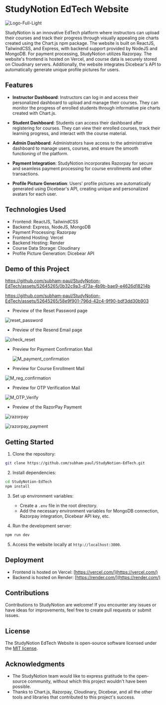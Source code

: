 # StudyNotion EdTech Website

![Logo-Full-Light](https://github.com/subham-paul/StudyNotion-EdTech/assets/52645265/4ddcf361-9776-49c0-b833-51fe5e382abe)


StudyNotion is an innovative EdTech platform where instructors can upload their courses and track their progress through visually appealing pie charts created using the Chart.js npm package. The website is built on ReactJS, TailwindCSS, and Express, with backend support provided by NodeJS and MongoDB. For payment processing, StudyNotion utilizes Razorpay. The website's frontend is hosted on Vercel, and course data is securely stored on Cloudinary servers. Additionally, the website integrates Dicebear's API to automatically generate unique profile pictures for users.

## Features

- **Instructor Dashboard**: Instructors can log in and access their personalized dashboard to upload and manage their courses. They can monitor the progress of enrolled students through informative pie charts created with Chart.js.

- **Student Dashboard**: Students can access their dashboard after registering for courses. They can view their enrolled courses, track their learning progress, and interact with the course material.

- **Admin Dashboard**: Administrators have access to the administrative dashboard to manage users, courses, and ensure the smooth functioning of the platform.

- **Payment Integration**: StudyNotion incorporates Razorpay for secure and seamless payment processing for course enrollments and other transactions.

- **Profile Picture Generation**: Users' profile pictures are automatically generated using Dicebear's API, creating unique and personalized avatars for each user.

## Technologies Used

- Frontend: ReactJS, TailwindCSS
- Backend: Express, NodeJS, MongoDB
- Payment Processing: Razorpay
- Frontend Hosting: Vercel
- Backend Hosting: Render
- Course Data Storage: Cloudinary
- Profile Picture Generation: Dicebear API

## Demo of this Project



https://github.com/subham-paul/StudyNotion-EdTech/assets/52645265/0b32c9a3-d73a-4b9b-bae9-e4626d18214b



https://github.com/subham-paul/StudyNotion-EdTech/assets/52645265/58e9f901-796d-42c4-9f90-bdf3dd30b903

- Preview of the Reset Password page

![reset_password](https://github.com/subham-paul/StudyNotion-EdTech/assets/52645265/ff47ea9d-ade7-40e9-8fa8-9b238eb1ffc4)

- Preview of the Resend Email page 
  
![check_reset](https://github.com/subham-paul/StudyNotion-EdTech/assets/52645265/5268026c-a0e1-4b14-a660-5ff472b114a8)

- Preview for Payment Confirmation Mail
  
  ![M_payment_confirmation](https://github.com/subham-paul/StudyNotion-EdTech/assets/52645265/2db37175-4545-49aa-9728-4f4e8310dc12)

- Preview for Course Enrollment Mail
  
![M_reg_confirmation](https://github.com/subham-paul/StudyNotion-EdTech/assets/52645265/c6f674d2-2cf6-40b7-bc0e-15c76b375ef4)

- Preview for OTP Verification Mail
  
![M_OTP_Verify](https://github.com/subham-paul/StudyNotion-EdTech/assets/52645265/c1d04e30-e564-4587-9cd6-e4a2827183f5)

- Preview of the RazorPay Payment
  
![razorpay](https://github.com/subham-paul/StudyNotion-EdTech/assets/52645265/202ed7e8-3fe8-4903-8e40-a05ef7918d11)

![razorpay_payment](https://github.com/subham-paul/StudyNotion-EdTech/assets/52645265/b144efc9-bc13-419e-8efc-0e317d976395)


## Getting Started

1. Clone the repository:

```bash
git clone https://github.com/subham-paul/StudyNotion-EdTech.git
```

2. Install dependencies:

```bash
cd StudyNotion-EdTech
npm install
```

3. Set up environment variables:

   - Create a `.env` file in the root directory.
   - Add the necessary environment variables for MongoDB connection, Razorpay integration, Dicebear API key, etc.

4. Run the development server:

```bash
npm run dev
```

5. Access the website locally at `http://localhost:3000`.

## Deployment

- Frontend is hosted on Vercel: [https://vercel.com/](https://vercel.com/)
- Backend is hosted on Render: [https://render.com/](https://render.com/)

## Contributions

Contributions to StudyNotion are welcome! If you encounter any issues or have ideas for improvements, feel free to create pull requests or submit issues.

## License

The StudyNotion EdTech Website is open-source software licensed under the [MIT license](LICENSE).

## Acknowledgments

- The StudyNotion team would like to express gratitude to the open-source community, without which this project wouldn't have been possible.
- Thanks to Chart.js, Razorpay, Cloudinary, Dicebear, and all the other tools and libraries that contributed to this project's success.



